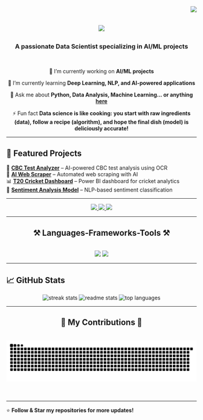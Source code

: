 <img align="right" src="https://visitor-badge.laobi.icu/badge?page_id=PinjuPatel13.PinjuPatel13" />

<h1 align="center">
    <img src="https://readme-typing-svg.herokuapp.com/?font=Righteous&size=35&center=true&vCenter=true&width=500&height=70&duration=4000&lines=Hi+There!+👋;+I'm+Pinju+Patel!;" />
</h1>

<h3 align="center">A passionate Data Scientist specializing in AI/ML projects</h3>

<br/>

<div align="center">
 
 🔭 I’m currently working on **AI/ML projects**
 
 🌱 I’m currently learning **Deep Learning, NLP, and AI-powered applications**

💬 Ask me about **Python, Data Analysis, Machine Learning... or anything [here](https://github.com/PinjuPatel13/PinjuPatel13/issues)**

⚡ Fun fact **Data science is like cooking: you start with raw ingredients (data), follow a recipe (algorithm), and hope the final dish (model) is deliciously accurate!**

</div>

---

## 🚀 Featured Projects
📄 **[CBC Test Analyzer](https://github.com/PinjuPatel13/CBC-TEST)** – AI-powered CBC test analysis using OCR  
🤖 **[AI Web Scraper](https://github.com/PinjuPatel13/Ai_web_Scrapper)** – Automated web scraping with AI  
📊 **[T20 Cricket Dashboard](https://github.com/PinjuPatel13/Virat_Dashboard)** – Power BI dashboard for cricket analytics  
📝 **[Sentiment Analysis Model](https://github.com/PinjuPatel13/Sentiment-Analysis)** – NLP-based sentiment classification  

---

<div align="center"> 
  <a href="mailto:pusadadiya1308@gmail.com">
    <img src="https://img.shields.io/badge/Gmail-333333?style=for-the-badge&logo=gmail&logoColor=red" />
  </a>
  <a href="https://www.linkedin.com/in/pinjal-usadadiya-174a48239/" target="_blank">
    <img src="https://img.shields.io/badge/LinkedIn-0077B5?style=for-the-badge&logo=linkedin&logoColor=white" target="_blank" />
  </a>
  <a href="https://pinjupatel13.github.io/Pinjalusadadiya/" target="_blank">
     <img src="https://img.shields.io/badge/Portfolio-FF5722?style=for-the-badge&logo=todoist&logoColor=white" target="_blank" /> 
  </a>
</div>

---

<h2 align="center">⚒️ Languages-Frameworks-Tools ⚒️</h2>
<br/>
<div align="center">
    <img src="https://skillicons.dev/icons?i=html,css,vscode,github,figma,discord,opencv,pkl,pycharm,wordpress" />
    <img src="https://skillicons.dev/icons?i=python,ai,sklearn,tensorflow,mongodb,mysql,flask,fastapi,pytorch,qt,selenium" /><br>
</div>

---

## 📈 GitHub Stats
<div align=center>
  <img width=390 src="https://github-readme-streak-stats-salesp07.vercel.app/?user=PinjuPatel13&count_private=true&theme=react&border_radius=10" alt="streak stats"/>
  <img width=390 src="https://github-readme-stats-salesp07.vercel.app/api?username=PinjuPatel13&count_private=true&show_icons=true&theme=react&rank_icon=github&border_radius=10" alt="readme stats" />
    <img width=390 src="https://github-readme-stats-salesp07.vercel.app/api/top-langs/?username=pinjuPatel13&theme=react&hide_border=false&include_all_commits=false&count_private=false&layout=compact&border_radius=10" alt="top languages" />
  <br/>
</div>

---

<div align="center">
  <h2>🐍 My Contributions 🐍</h2>
  <br>
  <img alt="snake eating my contributions" src="https://raw.githubusercontent.com/PinjuPatel13/PinjuPatel13/output/github-contribution-grid-snake.svg" />
  <br/><br/><br/>
</div>

---

⭐ **Follow & Star my repositories for more updates!**  
